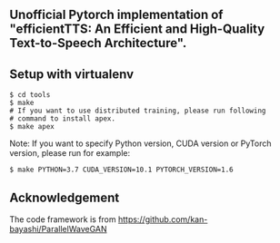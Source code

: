 ## Unofficial Pytorch implementation of "efficientTTS: An Efficient and High-Quality Text-to-Speech Architecture".

## Setup with virtualenv

```
$ cd tools
$ make
# If you want to use distributed training, please run following
# command to install apex.
$ make apex
```

Note: If you want to specify Python version, CUDA version or PyTorch version, please run for example:

```
$ make PYTHON=3.7 CUDA_VERSION=10.1 PYTORCH_VERSION=1.6
```

## Acknowledgement
The code framework is from https://github.com/kan-bayashi/ParallelWaveGAN


